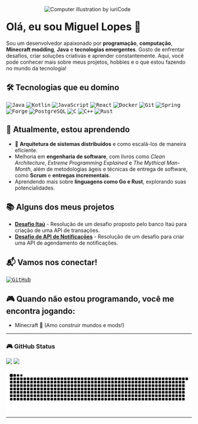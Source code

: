 
<img src="https://raw.githubusercontent.com/MicaelliMedeiros/micaellimedeiros/master/image/computer-illustration.png" width="400px" align="right" alt="Computer illustration by iuriCode">

# Olá, eu sou Miguel Lopes 👋

Sou um desenvolvedor apaixonado por **programação**, **computação**, **Minecraft modding**, **Java** e **tecnologias emergentes**. Gosto de enfrentar desafios, criar soluções criativas e aprender constantemente. Aqui, você pode conhecer mais sobre meus projetos, hobbies e o que estou fazendo no mundo da tecnologia!

## 🛠️ Tecnologias que eu domino

<kbd>![Java](https://img.shields.io/badge/Java-ED8B00?style=for-the-badge&logo=java&logoColor=white)</kbd>
<kbd>![Kotlin](https://img.shields.io/badge/Kotlin-7F52FF?style=for-the-badge&logo=kotlin&logoColor=white)</kbd>
<kbd>![JavaScript](https://img.shields.io/badge/JavaScript-F7DF1E?style=for-the-badge&logo=javascript&logoColor=black)</kbd>
<kbd>![React](https://img.shields.io/badge/React-20232A?style=for-the-badge&logo=react&logoColor=61DAFB)</kbd>
<kbd>![Docker](https://img.shields.io/badge/Docker-2496ED?style=for-the-badge&logo=docker&logoColor=white)</kbd>
<kbd>![Git](https://img.shields.io/badge/Git-F05032?style=for-the-badge&logo=git&logoColor=white)</kbd>
<kbd>![Spring](https://img.shields.io/badge/Spring-6DB33F?style=for-the-badge&logo=spring&logoColor=white)</kbd>
<kbd>![Forge](https://img.shields.io/badge/Minecraft-Forge-FA7C16?style=for-the-badge&logo=minecraft&logoColor=white)</kbd>
<kbd>![PostgreSQL](https://img.shields.io/badge/PostgreSQL-4169E1?style=for-the-badge&logo=postgresql&logoColor=white)</kbd>
<kbd>![C](https://img.shields.io/badge/C-00599C?style=for-the-badge&logo=c&logoColor=white)</kbd>
<kbd>![C++](https://img.shields.io/badge/C++-00599C?style=for-the-badge&logo=cplusplus&logoColor=white)</kbd>
<kbd>![Rust](https://img.shields.io/badge/Rust-000000?style=for-the-badge&logo=rust&logoColor=white)</kbd>

## 🌱 Atualmente, estou aprendendo

- 🚀 **Arquitetura de sistemas distribuídos** e como escalá-los de maneira eficiente.
- Melhoria em **engenharia de software**, com livros como *Clean Architecture*, *Extreme Programming Explained* e *The Mythical Man-Month*, além de metodologias ágeis e técnicas de entrega de software, como **Scrum** e **entregas incrementais**.
- Aprendendo mais sobre **linguagens como Go e Rust**, explorando suas potencialidades.

## 📚 Alguns dos meus projetos

- **[Desafio Itaú](https://github.com/MiguelLopesDel/Transaction-Api-Desafio-Itau)** - Resolução de um desafio proposto pelo banco Itaú para criação de uma API de transações.
- **[Desafio de API de Notificações](https://github.com/MiguelLopesDel/api-agendamento-notificacao)** - Resolução de um desafio para criar uma API de agendamento de notificações.

## 📬 Vamos nos conectar!

[//]: # ([<kbd>![LinkedIn]&#40;https://img.shields.io/badge/LinkedIn-0077B5?style=for-the-badge&logo=linkedin&logoColor=white&#41;</kbd>]&#40;https://www.linkedin.com/in/miguellopesdel&#41;)
[<kbd>![GitHub](https://img.shields.io/badge/GitHub-100000?style=for-the-badge&logo=github&logoColor=white)</kbd>](https://github.com/MiguelLopesDel)

## 🎮 Quando não estou programando, você me encontra jogando:

- Minecraft 🏰 (Amo construir mundos e mods!)

---

### 🎮 GitHub Status

<p>
    <img src="https://github-readme-stats.vercel.app/api?username=MiguelLopesDel&show_icons=true&theme=tokyonight" width="441">
    <img src="https://github-readme-stats.vercel.app/api/top-langs/?username=MiguelLopesDel&layout=compact&theme=tokyonight" width="335">
</p>

![Snake animation](https://github.com/MiguelLopesDel/MiguelLopesDel/blob/output/github-contribution-grid-snake-dark.svg)

---